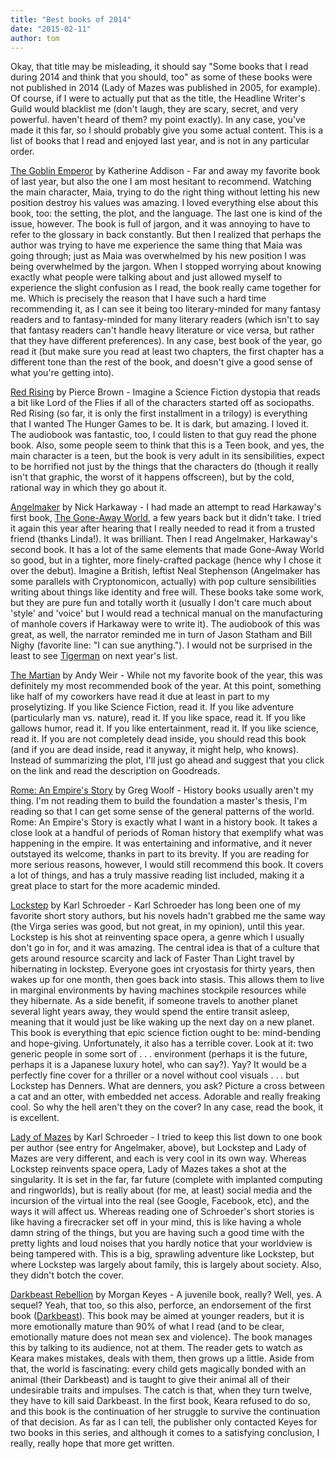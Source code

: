 ```yaml
---
title: "Best books of 2014"
date: "2015-02-11"
author: tom
---
```


Okay, that title may be misleading, it should say "Some books that I read during 2014 and think that you should, too" as some of these books were not published in 2014 (Lady of Mazes was published in 2005, for example). Of course, if I were to actually put that as the title, the Headline Writer's Guild would blacklist me (don't laugh, they are scary, secret, and very powerful. haven't heard of them? my point exactly). In any case, you've made it this far, so I should probably give you some actual content. This is a list of books that I read and enjoyed last year, and is not in any particular order.

[The Goblin Emperor](https://www.goodreads.com/book/show/17910048-the-goblin-emperor) by Katherine Addison - Far and away my favorite book of last year, but also the one I am most hesitant to recommend. Watching the main character, Maia, trying to do the right thing without letting his new position destroy his values was amazing. I loved everything else about this book, too: the setting, the plot, and the language. The last one is kind of the issue, however. The book is full of jargon, and it was annoying to have to refer to the glossary in back constantly. But then I realized that perhaps the author was trying to have me experience the same thing that Maia was going through; just as Maia was overwhelmed by his new position I was being overwhelmed by the jargon. When I stopped worrying about knowing exactly what people were talking about and just allowed myself to experience the slight confusion as I read, the book really came together for me. Which is precisely the reason that I have such a hard time recommending it, as I can see it being too literary-minded for many fantasy readers and to fantasy-minded for many literary readers (which isn't to say that fantasy readers can't handle heavy literature or vice versa, but rather that they have different preferences). In any case, best book of the year, go read it (but make sure you read at least two chapters, the first chapter has a different tone than the rest of the book, and doesn't give a good sense of what you're getting into).

[Red Rising](https://www.goodreads.com/book/show/15839976-red-rising) by Pierce Brown - Imagine a Science Fiction dystopia that reads a bit like Lord of the Flies if all of the characters started off as sociopaths. Red Rising (so far, it is only the first installment in a trilogy) is everything that I wanted The Hunger Games to be. It is dark, but amazing. I loved it. The audiobook was fantastic, too, I could listen to that guy read the phone book. Also, some people seem to think that this is a Teen book, and yes, the main character is a teen, but the book is very adult in its sensibilities, expect to be horrified not just by the things that the characters do (though it really isn't that graphic, the worst of it happens offscreen), but by the cold, rational way in which they go about it.

[Angelmaker](https://www.goodreads.com/book/show/12266560-angelmaker) by Nick Harkaway - I had made an attempt to read Harkaway's first book, [The Gone-Away World](https://www.goodreads.com/book/show/3007704-the-gone-away-world), a few years back but it didn't take. I tried it again this year after hearing that I really needed to read it from a trusted friend (thanks Linda!). It was brilliant. Then I read Angelmaker, Harkaway's second book. It has a lot of the same elements that made Gone-Away World so good, but in a tighter, more finely-crafted package (hence why I chose it over the debut). Imagine a British, leftist Neal Stephenson (Angelmaker has some parallels with Cryptonomicon, actually) with pop culture sensibilities writing about things like identity and free will. These books take some work, but they are pure fun and totally worth it (usually I don't care much about 'style' and 'voice' but I would read a technical manual on the manufacturing of manhole covers if Harkaway were to write it). The audiobook of this was great, as well, the narrator reminded me in turn of Jason Statham and Bill Nighy (favorite line: "I can sue anything."). I would not be surprised in the least to see [Tigerman](https://www.goodreads.com/book/show/19322249-tigerman) on next year's list.

[The Martian](https://www.goodreads.com/book/show/18007564-the-martian) by Andy Weir - While not my favorite book of the year, this was definitely my most recommended book of the year. At this point, something like half of my coworkers have read it due at least in part to my proselytizing. If you like Science Fiction, read it. If you like adventure (particularly man vs. nature), read it. If you like space, read it. If you like gallows humor, read it. If you like entertainment, read it. If you like science, read it. If you are not completely dead inside, you should read this book (and if you are dead inside, read it anyway, it might help, who knows). Instead of summarizing the plot, I'll just go ahead and suggest that you click on the link and read the description on Goodreads.

[Rome: An Empire's Story](https://www.goodreads.com/book/show/13625837-rome) by Greg Woolf - History books usually aren't my thing. I'm not reading them to build the foundation a master's thesis, I'm reading so that I can get some sense of the general patterns of the world. Rome: An Empire's Story is exactly what I want in a history book. It takes a close look at a handful of periods of Roman history that exemplify what was happening in the empire. It was entertaining and informative, and it never outstayed its welcome, thanks in part to its brevity. If you are reading for more serious reasons, however, I would still recommend this book. It covers a lot of things, and has a truly massive reading list included, making it a great place to start for the more academic minded.

[Lockstep](https://www.goodreads.com/book/show/17910135-lockstep) by Karl Schroeder - Karl Schroeder has long been one of my favorite short story authors, but his novels hadn't grabbed me the same way (the Virga series was good, but not great, in my opinion), until this year. Lockstep is his shot at reinventing space opera, a genre which I usually don't go in for, and it was amazing. The central idea is that of a culture that gets around resource scarcity and lack of Faster Than Light travel by hibernating in lockstep. Everyone goes int cryostasis for thirty years, then wakes up for one month, then goes back into stasis. This allows them to live in marginal environments by having machines stockpile resources while they hibernate. As a side benefit, if someone travels to another planet several light years away, they would spend the entire transit asleep, meaning that it would just be like waking up the next day on a new planet. This book is everything that epic science fiction ought to be: mind-bending and hope-giving. Unfortunately, it also has a terrible cover. Look at it: two generic people in some sort of . . . environment (perhaps it is the future, perhaps it is a Japanese luxury hotel, who can say?). Yay? It would be a perfectly fine cover for a thriller or a novel without cool visuals . . . but Lockstep has Denners. What are denners, you ask? Picture a cross between a cat and an otter, with embedded net access. Adorable and really freaking cool. So why the hell aren't they on the cover? In any case, read the book, it is excellent.

[Lady of Mazes](https://www.goodreads.com/book/show/34009.Lady_of_Mazes) by Karl Schroeder - I tried to keep this list down to one book per author (see entry for Angelmaker, above), but Lockstep and Lady of Mazes are very different, and each is very cool in its own way. Whereas Lockstep reinvents space opera, Lady of Mazes takes a shot at the singularity. It is set in the far, far future (complete with implanted computing and ringworlds), but is really about (for me, at least) social media and the incursion of the virtual into the real (see Google, Facebook, etc), and the ways it will affect us. Whereas reading one of Schroeder's short stories is like having a firecracker set off in your mind, this is like having a whole damn string of the things, but you are having such a good time with the pretty lights and loud noises that you hardly notice that your worldview is being tampered with. This is a big, sprawling adventure like Lockstep, but where Lockstep was largely about family, this is largely about society. Also, they didn't botch the cover.

[Darkbeast Rebellion](https://www.goodreads.com/book/show/13260510-darkbeast-rebellion) by Morgan Keyes - A juvenile book, really? Well, yes. A sequel? Yeah, that too, so this also, perforce, an endorsement of the first book ([Darkbeast](https://www.goodreads.com/book/show/13231998-darkbeast)). This book may be aimed at younger readers, but it is more emotionally mature than 90% of what I read (and to be clear, emotionally mature does not mean sex and violence). The book manages this by talking to its audience, not at them. The reader gets to watch as Keara makes mistakes, deals with them, then grows up a little. Aside from that, the world is fascinating: every child gets magically bonded with an animal (their Darkbeast) and is taught to give their animal all of their undesirable traits and impulses. The catch is that, when they turn twelve, they have to kill said Darkbeast. In the first book, Keara refused to do so, and this book is the continuation of her struggle to survive the continuation of that decision. As far as I can tell, the publisher only contacted Keyes for two books in this series, and although it comes to a satisfying conclusion, I really, really hope that more get written.
